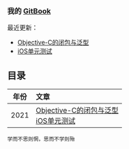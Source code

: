 
### 我的 [GitBook](https://yangzhiquan.github.io/) 


最近更新：
* [Objective-C的闭包与泛型](./iOS/ClosureAndGeneric.md)
* [iOS单元测试](./CleanCoder/iOS-Unit-Testing.md)

## 目录

| 年份 |  文章 |
|:-------:|:------|
| 2021 |  [Objective-C的闭包与泛型](./iOS/ClosureAndGeneric.md) <br> [iOS单元测试](./CleanCoder/iOS-Unit-Testing.md) |



    学而不思则惘，思而不学则殆

<!-- ## 微信公众号 
![](https://github.com/xxx.png)
-->

<!-- #### Sharing
<a rel="license" href="http://creativecommons.org/licenses/by/4.0/"><img alt="知识共享许可协议" style="border-width:0" src="https://i.creativecommons.org/l/by/4.0/88x31.png" /></a><br />以上文档由 <a xmlns:cc="http://creativecommons.org/ns#" href="https://github.com/yangzhiquan/yangzhiquan.github.io" property="cc:attributionName" rel="cc:attributionURL">yvan</a> 编写，转载请遵循<a rel="license" href="http://creativecommons.org/licenses/by/4.0/">知识共享许可协议</a> -->

